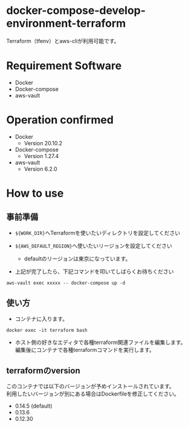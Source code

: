 # docker-compose-develop-environment-terraform
Terraform（tfenv）とaws-cliが利用可能です。

# Requirement Software
- Docker
- Docker-compose
- aws-vault

# Operation confirmed
- Docker
    - Version 20.10.2
- Docker-compose
    - Version 1.27.4
- aws-vault
    - Version 6.2.0

# How to use
## 事前準備
- `${WORK_DIR}`へTerraformを使いたいディレクトリを設定してください
- `${AWS_DEFAULT_REGION}`へ使いたいリージョンを設定してください
    - defaultのリージョンは東京になっています。

- 上記が完了したら、下記コマンドを叩いてしばらくお待ちください
```
aws-vault exec xxxxx -- docker-compose up -d
```

## 使い方
- コンテナに入ります。
```
docker exec -it terraform bash
```

- ホスト側の好きなエディタで各種terraform関連ファイルを編集します。  
編集後にコンテナで各種terraformコマンドを実行します。

## terraformのversion
このコンテナでは以下のバージョンが予めインストールされています。  
利用したいバージョンが別にある場合はDockerfileを修正してください。
- 0.14.5 (default)
- 0.13.6
- 0.12.30
